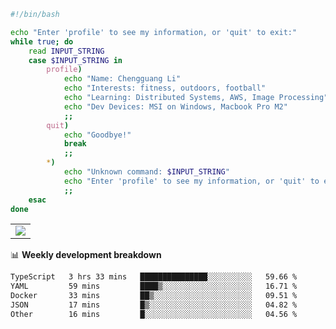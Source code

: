 ```bash
#!/bin/bash

echo "Enter 'profile' to see my information, or 'quit' to exit:"
while true; do
    read INPUT_STRING
    case $INPUT_STRING in
        profile)
            echo "Name: Chengguang Li"
            echo "Interests: fitness, outdoors, football"
            echo "Learning: Distributed Systems, AWS, Image Processing"
            echo "Dev Devices: MSI on Windows, Macbook Pro M2"
            ;;
        quit)
            echo "Goodbye!"
            break
            ;;
        *)
            echo "Unknown command: $INPUT_STRING"
            echo "Enter 'profile' to see my information, or 'quit' to exit:"
            ;;
    esac
done

```

<!--Contribution Graph-->
<table>
  <tr>
    <td>
      <picture>
        <source media="(prefers-color-scheme: light)" srcset="https://github-readme-activity-graph.vercel.app/graph?username=chengguang-li&theme=xcode&bg_color=FF000000&color=000000&hide_border=true" />
        <img src="https://github-readme-activity-graph.vercel.app/graph?username=chengguang-li&theme=xcode&bg_color=FF000000&hide_border=true" />
      </picture>
  </tr>
</table>

📊 **Weekly development breakdown**

<!--START_SECTION:waka-->

```txt
TypeScript   3 hrs 33 mins   ███████████████░░░░░░░░░░   59.66 %
YAML         59 mins         ████▒░░░░░░░░░░░░░░░░░░░░   16.71 %
Docker       33 mins         ██▒░░░░░░░░░░░░░░░░░░░░░░   09.51 %
JSON         17 mins         █▒░░░░░░░░░░░░░░░░░░░░░░░   04.82 %
Other        16 mins         █░░░░░░░░░░░░░░░░░░░░░░░░   04.56 %
```

<!--END_SECTION:waka-->

